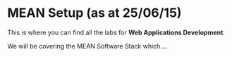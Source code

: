 # MEAN Setup (as at 25/06/15)



This is where you can find all the labs for **Web Applications Development**.

We will be covering the MEAN Software Stack which....